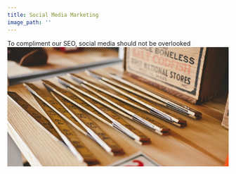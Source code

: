 ```yaml
---
title: Social Media Marketing
image_path: ''
---
```


To compliment our SEO, social media should not be overlooked![](/uploads/versions/5---x----650-350x---.jpg)